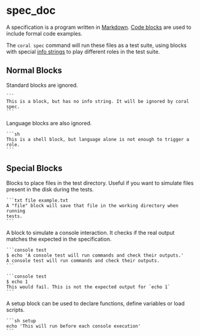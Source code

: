 spec_doc
========

A specification is a program written in [Markdown][MD]. [Code blocks][CB] are
used to include formal code examples.

The `coral spec` command will run these files as a test suite, using blocks
with special [info strings][IS] to play different roles in the test suite.

Normal Blocks
-------------

Standard blocks are ignored.

	```
	This is a block, but has no info string. It will be ignored by coral spec.
	```

Language blocks are also ignored.

	```sh
	This is a shell block, but language alone is not enough to trigger a role.
	```

Special Blocks
--------------

Blocks to place files in the test directory. Useful if you want to simulate
files present in the disk during the tests.

	```txt file example.txt
	A "file" block will save that file in the working directory when running
	tests.
	```

A block to simulate a console interaction. It checks if the real output
matches the expected in the specification.

	```console test
	$ echo 'A console test will run commands and check their outputs.'
	A console test will run commands and check their outputs.
	```

	```console test
	$ echo 1
	This would fail. This is not the expected output for `echo 1`
	```

A setup block can be used to declare functions, define variables or load
scripts.

	```sh setup
	echo 'This will run before each console execution'
	```

[MD]: http://commonmark.org/help/
[CB]: http://commonmark.org/help/
[IS]: http://spec.commonmark.org/0.12/#info-string
